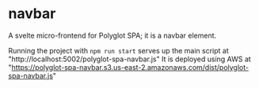 # navbar
A svelte micro-frontend for Polyglot SPA; it is a navbar element.

Running the project with `npm run start` serves up the main script at "http://localhost:5002/polyglot-spa-navbar.js"
It is deployed using AWS at "https://polyglot-spa-navbar.s3.us-east-2.amazonaws.com/dist/polyglot-spa-navbar.js"
